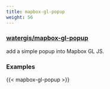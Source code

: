 ```yaml
---
title: mapbox-gl-popup
weight: 56
---
```


### [watergis/mapbox-gl-popup](https://github.com/watergis/mapbox-gl-popup)

add a simple popup into Mapbox GL JS.

### Examples

{{< mapbox-gl-popup >}}
